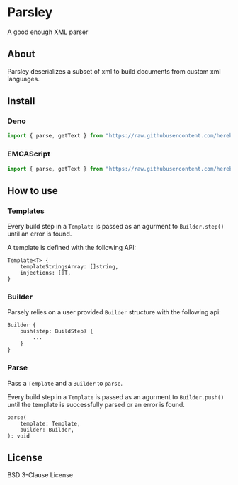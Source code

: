 # Parsley

A good enough XML parser

## About

Parsley deserializes a subset of xml to build documents from custom xml languages.

## Install

### Deno

```ts
import { parse, getText } from "https://raw.githubusercontent.com/herebythere/parsley/main/deno/v0.1/mod.ts";
```

### EMCAScript

```js
import { parse, getText } from "https://raw.githubusercontent.com/herebythere/parsley/main/es/v0.1/parsley.ts";
```

## How to use

### Templates

Every build step in a `Template` is passed as an agurment to `Builder.step()` until an error is found.

A template is defined with the following API:

```
Template<T> {
	templateStringsArray: []string,
	injections: []T,
}
```

### Builder

Parsely relies on a user provided `Builder` structure with the following api:

```
Builder {
	push(step: BuildStep) {
		...
	}
}
```

### Parse

Pass a `Template` and a `Builder` to `parse`.

Every build step in a `Template` is passed as an agurment to `Builder.push()` until the template is successfully parsed or an error is found.

```
parse(
	template: Template,
	builder: Builder,
): void
```

## License

BSD 3-Clause License
